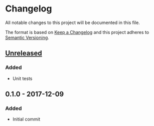 # Changelog
All notable changes to this project will be documented in this file.

The format is based on [Keep a Changelog](http://keepachangelog.com/en/1.0.0/)
and this project adheres to [Semantic Versioning](http://semver.org/spec/v2.0.0.html).

## [Unreleased]
### Added
- Unit tests
## 0.1.0 - 2017-12-09
### Added
- Initial commit

[Unreleased]: https://github.com/nikolajevp/changelog-updater/compare/v0.1.0...HEAD